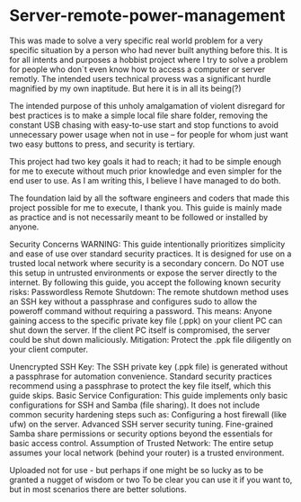 # Server-remote-power-management

This was made to solve a very specific real world problem for a very specific situation by a person who had never built anything before this.
It is for all intents and purposes a hobbist project where I try to solve a problem for people who don´t even know how to access a computer or server remotly.
The intended users technical provess was a significant hurdle magnified by my own inaptitude. But here it is in all its being(?)

The intended purpose of this unholy amalgamation of violent disregard for best practices is to make a simple local file share folder, removing the constant USB chasing 
with easy-to-use start and stop functions to avoid unnecessary power usage when not in use – for people for whom just want two easy buttons to press, and security is tertiary. 

This project had two key goals it had to reach; it had to be simple enough for me to execute without much prior knowledge and even simpler for the end user to use. 
As I am writing this, I believe I have managed to do both. 

The foundation laid by all the software engineers and coders that made this project possible for me to execute, 
I thank you. This guide is mainly made as practice and is not necessarily meant to be followed or installed by anyone.


Security Concerns
WARNING: This guide intentionally prioritizes simplicity and ease of use over standard security practices. 
It is designed for use on a trusted local network where security is a secondary concern. Do NOT use this setup in untrusted environments or expose the server directly to the internet.
By following this guide, you accept the following known security risks:
Passwordless Remote Shutdown: The remote shutdown method uses an SSH key without a passphrase and configures sudo to allow the poweroff command without requiring a password. This means: 
Anyone gaining access to the specific private key file (.ppk) on your client PC can shut down the server.
If the client PC itself is compromised, the server could be shut down maliciously.
Mitigation: Protect the .ppk file diligently on your client computer.

Unencrypted SSH Key: The SSH private key (.ppk file) is generated without a passphrase for automation convenience. 
Standard security practices recommend using a passphrase to protect the key file itself, which this guide skips.
Basic Service Configuration: This guide implements only basic configurations for SSH and Samba (file sharing). It does not include common security hardening steps such as: 
Configuring a host firewall (like ufw) on the server.
Advanced SSH server security tuning.
Fine-grained Samba share permissions or security options beyond the essentials for basic access control.
Assumption of Trusted Network: The entire setup assumes your local network (behind your router) is a trusted environment.

Uploaded not for use - but perhaps if one might be so lucky as to be granted a nugget of wisdom or two
To be clear you can use it if you want to, but in most scenarios there are better solutions.
